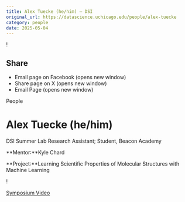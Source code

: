 ```yaml
---
title: Alex Tuecke (he/him) – DSI
original_url: https://datascience.uchicago.edu/people/alex-tuecke
category: people
date: 2025-05-04
---
```


<!-- Table-like structure detected -->

!

## Share

* Email page on Facebook (opens new window)
* Share page on X (opens new window)
* Email Page (opens new window)

<!-- Table-like structure detected -->

People

# Alex Tuecke (he/him)

DSI Summer Lab Research Assistant; Student, Beacon Academy

**Mentor:**Kyle Chard

**Project:**Learning Scientific Properties of Molecular Structures with Machine Learning

!

[Symposium Video](https://youtu.be/2grEdcT_41k)
